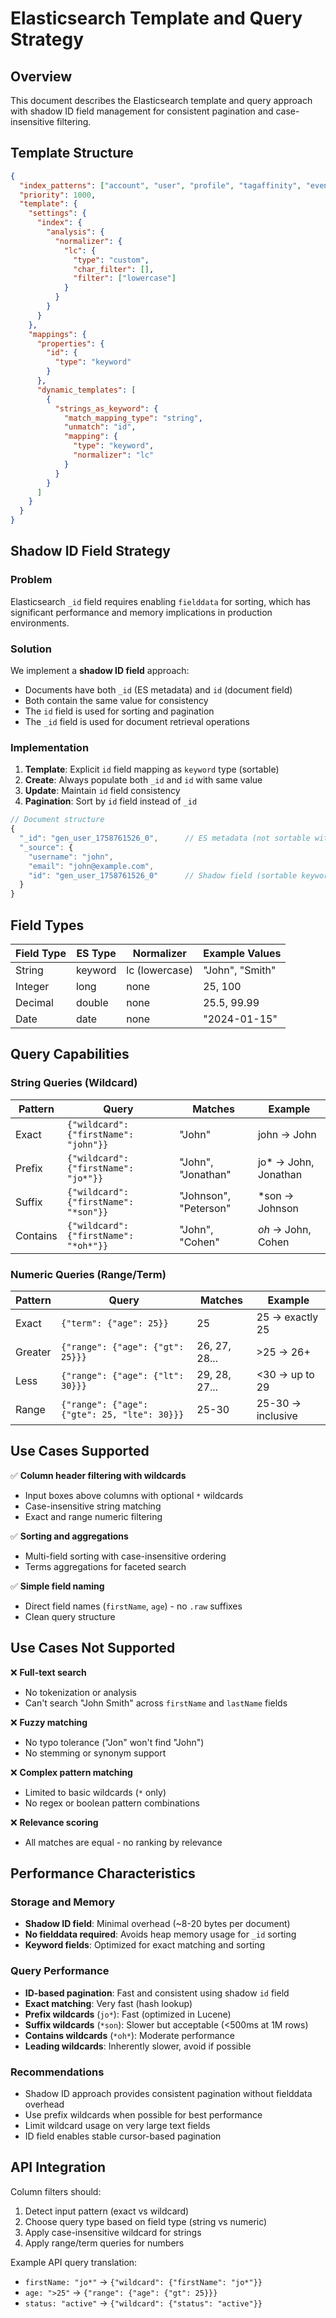# Elasticsearch Template and Query Strategy

## Overview

This document describes the Elasticsearch template and query approach with shadow ID field management for consistent pagination and case-insensitive filtering.

## Template Structure

```json
{
  "index_patterns": ["account", "user", "profile", "tagaffinity", "event", "userevent", "url", "crawl"],
  "priority": 1000,
  "template": {
    "settings": {
      "index": {
        "analysis": {
          "normalizer": {
            "lc": {
              "type": "custom",
              "char_filter": [],
              "filter": ["lowercase"]
            }
          }
        }
      }
    },
    "mappings": {
      "properties": {
        "id": {
          "type": "keyword"
        }
      },
      "dynamic_templates": [
        {
          "strings_as_keyword": {
            "match_mapping_type": "string",
            "unmatch": "id",
            "mapping": {
              "type": "keyword",
              "normalizer": "lc"
            }
          }
        }
      ]
    }
  }
}
```

## Shadow ID Field Strategy

### Problem
Elasticsearch `_id` field requires enabling `fielddata` for sorting, which has significant performance and memory implications in production environments.

### Solution
We implement a **shadow ID field** approach:
- Documents have both `_id` (ES metadata) and `id` (document field)
- Both contain the same value for consistency
- The `id` field is used for sorting and pagination
- The `_id` field is used for document retrieval operations

### Implementation
1. **Template**: Explicit `id` field mapping as `keyword` type (sortable)
2. **Create**: Always populate both `_id` and `id` with same value
3. **Update**: Maintain `id` field consistency
4. **Pagination**: Sort by `id` field instead of `_id`

```javascript
// Document structure
{
  "_id": "gen_user_1758761526_0",      // ES metadata (not sortable without fielddata)
  "_source": {
    "username": "john",
    "email": "john@example.com",
    "id": "gen_user_1758761526_0"      // Shadow field (sortable keyword)
  }
}
```

## Field Types

| Field Type | ES Type | Normalizer | Example Values |
|------------|---------|------------|----------------|
| String | keyword | lc (lowercase) | "John", "Smith" |
| Integer | long | none | 25, 100 |
| Decimal | double | none | 25.5, 99.99 |
| Date | date | none | "2024-01-15" |

## Query Capabilities

### String Queries (Wildcard)

| Pattern | Query | Matches | Example |
|---------|-------|---------|---------|
| Exact | `{"wildcard": {"firstName": "john"}}` | "John" | john → John |
| Prefix | `{"wildcard": {"firstName": "jo*"}}` | "John", "Jonathan" | jo* → John, Jonathan |
| Suffix | `{"wildcard": {"firstName": "*son"}}` | "Johnson", "Peterson" | *son → Johnson |
| Contains | `{"wildcard": {"firstName": "*oh*"}}` | "John", "Cohen" | *oh* → John, Cohen |

### Numeric Queries (Range/Term)

| Pattern | Query | Matches | Example |
|---------|-------|---------|---------|
| Exact | `{"term": {"age": 25}}` | 25 | 25 → exactly 25 |
| Greater | `{"range": {"age": {"gt": 25}}}` | 26, 27, 28... | >25 → 26+ |
| Less | `{"range": {"age": {"lt": 30}}}` | 29, 28, 27... | <30 → up to 29 |
| Range | `{"range": {"age": {"gte": 25, "lte": 30}}}` | 25-30 | 25-30 → inclusive |

## Use Cases Supported

✅ **Column header filtering with wildcards**
- Input boxes above columns with optional `*` wildcards
- Case-insensitive string matching
- Exact and range numeric filtering

✅ **Sorting and aggregations**
- Multi-field sorting with case-insensitive ordering
- Terms aggregations for faceted search

✅ **Simple field naming**
- Direct field names (`firstName`, `age`) - no `.raw` suffixes
- Clean query structure

## Use Cases Not Supported

❌ **Full-text search**
- No tokenization or analysis
- Can't search "John Smith" across `firstName` and `lastName` fields

❌ **Fuzzy matching**
- No typo tolerance ("Jon" won't find "John")
- No stemming or synonym support

❌ **Complex pattern matching**
- Limited to basic wildcards (`*` only)
- No regex or boolean pattern combinations

❌ **Relevance scoring**
- All matches are equal - no ranking by relevance

## Performance Characteristics

### Storage and Memory
- **Shadow ID field**: Minimal overhead (~8-20 bytes per document)
- **No fielddata required**: Avoids heap memory usage for `_id` sorting
- **Keyword fields**: Optimized for exact matching and sorting

### Query Performance
- **ID-based pagination**: Fast and consistent using shadow `id` field
- **Exact matching**: Very fast (hash lookup)
- **Prefix wildcards** (`jo*`): Fast (optimized in Lucene)
- **Suffix wildcards** (`*son`): Slower but acceptable (<500ms at 1M rows)
- **Contains wildcards** (`*oh*`): Moderate performance
- **Leading wildcards**: Inherently slower, avoid if possible

### Recommendations
- Shadow ID approach provides consistent pagination without fielddata overhead
- Use prefix wildcards when possible for best performance
- Limit wildcard usage on very large text fields
- ID field enables stable cursor-based pagination

## API Integration

Column filters should:
1. Detect input pattern (exact vs wildcard)
2. Choose query type based on field type (string vs numeric)
3. Apply case-insensitive wildcard for strings
4. Apply range/term queries for numbers

Example API query translation:
- `firstName: "jo*"` → `{"wildcard": {"firstName": "jo*"}}`
- `age: ">25"` → `{"range": {"age": {"gt": 25}}}`
- `status: "active"` → `{"wildcard": {"status": "active"}}`